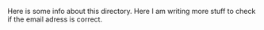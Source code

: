 Here is some info about this directory.
Here I am writing more stuff to check if the email adress is correct.
